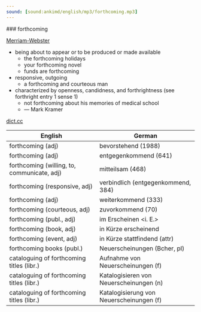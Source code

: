```yaml
---
sound: [sound:ankimd/english/mp3/forthcoming.mp3]
---
```


\### forthcoming

[Merriam-Webster](https://www.merriam-webster.com/dictionary/forthcoming)

- being about to appear or to be produced or made available
    - the forthcoming holidays
    - your forthcoming novel
    - funds are forthcoming
- responsive, outgoing
    - a forthcoming and courteous man
- characterized by openness, candidness, and forthrightness (see forthright entry 1 sense 1)
    - not forthcoming about his memories of medical school
    - — Mark Kramer

[dict.cc](https://www.dict.cc/forthcoming)

| English        | German       |
| -------------- | ------------ |
| forthcoming (adj) | bevorstehend (1988) |
| forthcoming (adj) | entgegenkommend (641) |
| forthcoming (willing, to, communicate, adj) | mitteilsam (468) |
| forthcoming (responsive, adj) | verbindlich (entgegenkommend, 384) |
| forthcoming (adj) | weiterkommend (333) |
| forthcoming (courteous, adj) | zuvorkommend (70) |
| forthcoming (publ., adj) | im Erscheinen <i. E.> |
| forthcoming (book, adj) | in Kürze erscheinend |
| forthcoming (event, adj) | in Kürze stattfindend (attr) |
| forthcoming books (publ.) | Neuerscheinungen (Bcher, pl) |
| cataloguing of forthcoming titles (libr.) | Aufnahme von Neuerscheinungen (f) |
| cataloguing of forthcoming titles (libr.) | Katalogisieren von Neuerscheinungen (n) |
| cataloguing of forthcoming titles (libr.) | Katalogisierung von Neuerscheinungen (f) |
